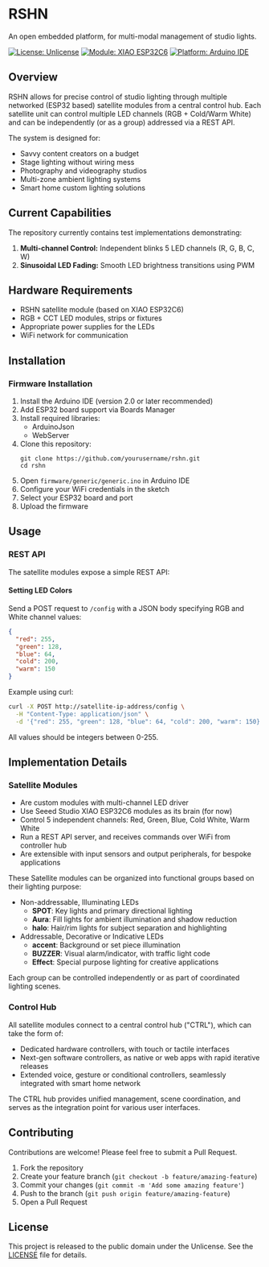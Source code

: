 # RSHN

An open embedded platform, for multi-modal management of studio lights.

[![License: Unlicense](https://img.shields.io/badge/License-Unlicense-red.svg)](https://opensource.org/licenses/MIT) [![Module: XIAO ESP32C6](https://img.shields.io/badge/Module-XIAO_ESP32C6-brightgreen)](https://www.espressif.com/) [![Platform: Arduino IDE](https://img.shields.io/badge/Platform-Arduino_IDE-blue)](https://www.arduino.cc/)

## Overview

RSHN allows for precise control of studio lighting through multiple networked (ESP32 based) satellite modules from a central control hub. Each satellite unit can control multiple LED channels (RGB + Cold/Warm White) and can be independently (or as a group) addressed via a REST API.

The system is designed for:
- Savvy content creators on a budget
- Stage lighting without wiring mess
- Photography and videography studios
- Multi-zone ambient lighting systems
- Smart home custom lighting solutions

## Current Capabilities

The repository currently contains test implementations demonstrating:

1. **Multi-channel Control:** Independent blinks 5 LED channels (R, G, B, C, W)
2. **Sinusoidal LED Fading:** Smooth LED brightness transitions using PWM

## Hardware Requirements

- RSHN satellite module (based on XIAO ESP32C6)
- RGB + CCT LED modules, strips or fixtures
- Appropriate power supplies for the LEDs
- WiFi network for communication

## Installation

### Firmware Installation

1. Install the Arduino IDE (version 2.0 or later recommended)
2. Add ESP32 board support via Boards Manager
3. Install required libraries:
   - ArduinoJson
   - WebServer
4. Clone this repository:
   ```
   git clone https://github.com/yourusername/rshn.git
   cd rshn
   ```
5. Open `firmware/generic/generic.ino` in Arduino IDE
6. Configure your WiFi credentials in the sketch
7. Select your ESP32 board and port
8. Upload the firmware

## Usage

### REST API

The satellite modules expose a simple REST API:

#### Setting LED Colors

Send a POST request to `/config` with a JSON body specifying RGB and White channel values:

```json
{
  "red": 255,
  "green": 128,
  "blue": 64,
  "cold": 200,
  "warm": 150
}
```

Example using curl:
```bash
curl -X POST http://satellite-ip-address/config \
  -H "Content-Type: application/json" \
  -d '{"red": 255, "green": 128, "blue": 64, "cold": 200, "warm": 150}'
```

All values should be integers between 0-255.

## Implementation Details

### Satellite Modules

- Are custom modules with multi-channel LED driver
- Use Seeed Studio XIAO ESP32C6 modules as its brain (for now)
- Control 5 independent channels: Red, Green, Blue, Cold White, Warm White
- Run a REST API server, and receives commands over WiFi from controller hub
- Are extensible with input sensors and output peripherals, for bespoke applications

These Satellite modules can be organized into functional groups based on their lighting purpose:

- Non-addressable, Illuminating LEDs
  - **SPOT**: Key lights and primary directional lighting
  - **Aura**: Fill lights for ambient illumination and shadow reduction
  - **halo**: Hair/rim lights for subject separation and highlighting
- Addressable, Decorative or Indicative LEDs
  - **accent**: Background or set piece illumination
  - **BUZZER**: Visual alarm/indicator, with traffic light code
  - **Effect**: Special purpose lighting for creative applications

Each group can be controlled independently or as part of coordinated lighting scenes.

### Control Hub

All satellite modules connect to a central control hub ("CTRL"), which can take the form of:
- Dedicated hardware controllers, with touch or tactile interfaces
- Next-gen software controllers, as native or web apps with rapid iterative releases
- Extended voice, gesture or conditional controllers, seamlessly integrated with smart home network

The CTRL hub provides unified management, scene coordination, and serves as the integration point for various user interfaces.

## Contributing

Contributions are welcome! Please feel free to submit a Pull Request.

1. Fork the repository
2. Create your feature branch (`git checkout -b feature/amazing-feature`)
3. Commit your changes (`git commit -m 'Add some amazing feature'`)
4. Push to the branch (`git push origin feature/amazing-feature`)
5. Open a Pull Request

## License

This project is released to the public domain under the Unlicense. See the [LICENSE](LICENSE) file for details.
